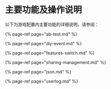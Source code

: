 # 主要功能及操作说明

以下为游戏配置内主要功能的详细说明，请参阅：

{% page-ref page="ab-test.md" %}

{% page-ref page="diy-event.md" %}

{% page-ref page="features-switch.md" %}

{% page-ref page="sharing-management.md" %}

{% page-ref page="json.md" %}

{% page-ref page="userlog.md" %}



